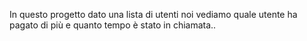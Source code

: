 In questo progetto dato una lista di utenti noi vediamo quale utente ha pagato di più e quanto tempo è stato in chiamata..
